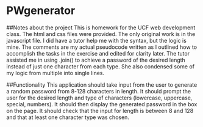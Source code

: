 # PWgenerator

##Notes about the project
This is homework for the UCF web development class. The html and css files were provided. 
The only original work is in the javascript file.  I did have a tutor help me with the syntax, but the logic is mine.
The comments are my actual pseudocode written as I outlined how to accomplish the tasks in the exercise and edited for clarity later.
The tutor assisted me in using .join() to achieve a password of the desired length instead of just one character from each type.
She also condensed some of my logic from multiple into single lines.

##Functionality
This application should take input from the user to generate a random password from 8-128 characters in length.
It should prompt the user for the desired length and type of characters (lowercase, uppercase, special, numbers).
It should then display the generated password in the box on the page.
It should check that the input for length is between 8 and 128 and that at least one character type was chosen.
